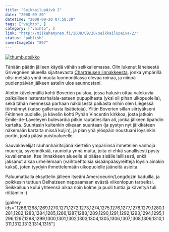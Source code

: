 ```yaml
---
title: "Seikkailupäivä 2"
date: "2008-09-20"
datetime: "2008-09-20 07:58:20"
tags: ["vaihto", ]
category: ["vaihto", ]
link: "http://miikahamynen.fi/2008/09/20/seikkailupaiva-2/"
status: "publish"
coverImageId: "897"
---
```


[![](http://miikahamynen.fi/wp-content/uploads/2008/09/thumb.otsikko1.jpg "thumb.otsikko")](http://miikahamynen.fi/2008/09/20/seikkailupaiva-2/thumb-otsikko-18/)

Tänään päätin jälleen käydä vähän seikkailemassa. Olin lukenut läheisestä Grivegnéen alueella sijaitsevasta [Chartreusen linnakkeesta](http://www.silentwall.com/ChartreuseI.html), jonka ympärillä olisi metsää ynnä muuta luonnontilassa olevaa roinaa, ja niinpä puolenpäivän jälkeen astelin ulos asunnostani.

Aloitin kävelemällä kohti Boverien puistoa, jossa halusin ottaa valokuvia paikallisen lastentarha/ala-asteen pupupihasta (yksi oli pihan ulkopuolella), sekä tähän mennessä parhaan näköisestä paikasta mihin olen Liègessä törmännyt (katso galleriasta lisätietoja). Ylitin Boverien sillan siirtyäkseni Fétinnen puolelle, ja kävelin kohti Pyhän Vincentin kirkkoa, josta jatkoin Emile-de-Laveleyen bulevardia pitkin rautatiesillan ali, jonka jälkeen tipahdin kartalta. Suuntasin kuitenkin oikeaan suuntaan (ja pystyn nyt jälkikäteen näkemään kartalta missä kuljin), ja pian yhä ylöspäin noustuani löysinkin portin, josta pääsi puistoalueelle.

Sauvakävelijät rauhanhäiritsijänä kiertelin ympäriinsä ihmetellen vanhoja muureja, syvennöksiä, raunioita ynnä muita, joita ei ehkä sanallisesti pysty kuvailemaan. Itse linnakkeen alueelle ei pääse sisälle laillisesti, enkä jaksanut alkaa urheilemaan (vaihtoehtoisia sisäänpääsyreittejä löysin ainakin kaksi), joten tyydyin ihmettelemään ulkopuolelle jääneitä asioita.

Paluumatkalla eksyttelin jälleen itseäni Amercoeurin/Longdozin kaduilla, ja poikkesin tuttuun Delhaizeen nappaamaan evästä viikonlopun tarpeiksi. Seikkailuun kului yhteensä aikaa noin kolme ja puoli tuntia ja käveltyä tuli riittämiin :)

\[gallery ids="1266,1268,1269,1270,1271,1272,1273,1274,1275,1276,1277,1278,1279,1280,1281,1282,1283,1284,1285,1286,1287,1288,1289,1290,1291,1292,1293,1294,1295,1296,1297,1298,1299,1300,1301,1302,1303,1304,1305,1306,1307,1308,1309,1310,1311,1312,1313,1314,1315"\]
